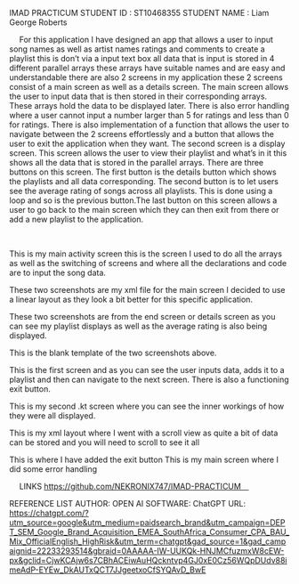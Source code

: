 IMAD PRACTICUM
STUDENT ID : ST10468355
STUDENT NAME : Liam George Roberts

 
For this application I have designed an app that allows a user to input song names as well as artist names ratings and comments to create a playlist this is don’t via a input text box all data that is input is stored in 4 different parallel arrays these arrays have suitable names and are easy and understandable there are also 2 screens in my application these 2 screens consist of a main screen as well as a details screen. 
The main screen allows the user to input data that is then stored in their corresponding arrays. These arrays hold the data to be displayed later. There is also error handling where a user cannot input a number larger than 5 for ratings and less than 0 for ratings. There is also implementation of a function that allows the user to navigate between the 2 screens effortlessly and a button that allows the user to exit the application when they want. 
The second screen is a display screen. This screen allows the user to view their playlist and what’s in it this shows all the data that is stored in the parallel arrays. There are three buttons on this screen. The first button is the details button which shows the playlists and all data corresponding. The second button is to let users see the average rating of songs across all playlists. This is done using a loop and so is the previous button.The last button on this screen allows a user to go back to the main screen which they can then exit from there or add a new playlist to the application. 

 

  
This is my main activity screen this is the screen I used to do all the arrays as well as the switching of screens and where all the declarations and code are to input the song data.
 
 
These two screenshots are my xml file for the main screen I decided to use a linear layout as they look a bit better for this specific application.
  
These two screenshots are from the end screen or details screen as you can see my playlist displays as well as the average rating is also being displayed.
 
This is the blank template of the two screenshots above.
 
This is the first screen and as you can see the user inputs data, adds it to a playlist and then can navigate to the next screen. There is also a functioning exit button.
   
This is my second .kt screen where you can see the inner workings of how they were all displayed.
 
This is my xml layout where I went with a scroll view as quite a bit of data can be stored and you will need to scroll to see it all 
 
This is where I have added the exit button 
This is my main screen where I did some error handling 

 
LINKS
https://github.com/NEKRONIX747/IMAD-PRACTICUM 

REFERENCE LIST
AUTHOR: OPEN AI
SOFTWARE: ChatGPT
URL: https://chatgpt.com/?utm_source=google&utm_medium=paidsearch_brand&utm_campaign=DEPT_SEM_Google_Brand_Acquisition_EMEA_SouthAfrica_Consumer_CPA_BAU_Mix_OfficialEnglish_HighRisk&utm_term=chatgpt&gad_source=1&gad_campaignid=22233293514&gbraid=0AAAAA-IW-UUKQk-HNJMCfuzmxW8cEW-px&gclid=CjwKCAjw6s7CBhACEiwAuHQckntvp4GJ0xE0Cz56WQpDUdv88imeAdP-EYEw_DkAUTxQCT7JJgeetxoCfSYQAvD_BwE
